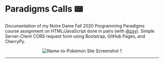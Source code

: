 # Paradigms Calls :pager:
Documentation of my Notre Dame Fall 2020 Programming Paradigms course assignment on HTML/JavaScript done in pairs (with [@zsy](https://github.com/zacharysy)).
Simple Server-Client CORS request form using Bootstrap, GitHub Pages, and CherryPy.

<p align="center">
  <img src="https://user-images.githubusercontent.com/50670255/96538089-ba358a80-1265-11eb-8bbf-84ab9bf687f0.png" alt="Name-to-Pokemon Site Screenshot 1"/>
</p>

---
